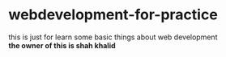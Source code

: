 # webdevelopment-for-practice
this is just for learn some basic things about web development 
<br>
<strong> the owner of this is shah khalid </strong>

